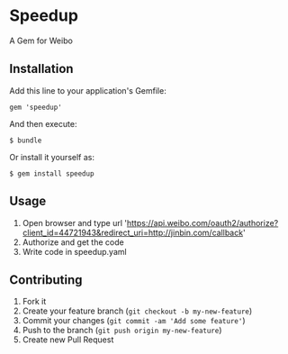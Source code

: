 # Speedup

A Gem for Weibo

## Installation

Add this line to your application's Gemfile:

    gem 'speedup'

And then execute:

    $ bundle

Or install it yourself as:

    $ gem install speedup

## Usage

1. Open browser and type url 'https://api.weibo.com/oauth2/authorize?client_id=44721943&redirect_uri=http://jinbin.com/callback'
2. Authorize and get the code 
3. Write code in speedup.yaml

## Contributing

1. Fork it
2. Create your feature branch (`git checkout -b my-new-feature`)
3. Commit your changes (`git commit -am 'Add some feature'`)
4. Push to the branch (`git push origin my-new-feature`)
5. Create new Pull Request

